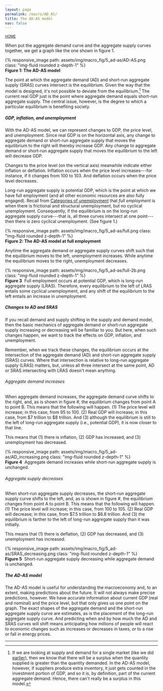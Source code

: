```yaml
---
layout: page
permalink: /macro/AD_AS/
title: The AD-AS model
nav: false
---
```


<link rel="stylesheet" href="/assets/css/table.css">

[<small>HOME</small>](/macro/)



When put the aggregate demand curve and the aggregate supply curves together, we get a graph like the one shown in figure 1.


<div class="container">
<div class="row">
	<div class="col-9">
		{% responsive_image path: assets/img/macro_fig/5_ad-as/AD-AS.png class: "img-fluid rounded z-depth-1" %}
	</div>
</div>
<div class="caption"><div align="left">
<strong>Figure 1: The AD-AS model</strong>&nbsp;&nbsp;</div>
</div>
</div>


The point at which the aggregate demand (AD) and short-run aggregate supply (SRAS) curves intersect is the equilibrium. Given the way that the model is designed, it's not possible to deviate from the equilibrium.[^1] The current real GDP just is the point where aggregate demand equals short-run aggregate supply. The central issue, however, is the degree to which a particular equilibrium is benefiting society.

[^1]: If we are looking at supply and demand for a single market (like we did [earlier](/macro/supply_and_demand/)), then we know that there will be a surplus when the quantity supplied is greater than the quantity demanded. In the AD-AS model, however, if suppliers produce extra inventory, it just gets counted in the investment portion of GDP, and so it is, by definition, part of the current aggregate demand. Hence, there can't really be a surplus in this model.


##### GDP, inflation, and unemployment

With the AD-AS model, we can represent changes to GDP, the price level, and unemployment. Since real GDP is on the horizontal axis, any change to aggregate demand or short-run aggregate supply that moves the equilibrium to the right will thereby increase GDP. Any change to aggregate demand or short-run aggregate supply that moves the equilibrium to the left will decrease GDP.

Changes to the price level (on the vertical axis) meanwhile indicate either inflation or deflation. Inflation occurs when the price level increases---for instance, if it changes from 100 to 103. And deflation occurs when the price level decreases.

Long-run aggregate supply is potential GDP, which is the point at which we have full employment (and all other economic resources are also fully engaged). Recall from [Categories of unemployment](https://loighic.net/macro/unemployment_2/) that *full employment* is when there is frictional and structural unemployment, but no cyclical unemployment. Consequently, if the equilibrium is on the long-run aggregate supply curve---that is, all three curves intersect at one point---then there is zero cyclical unemployment. (See figure 1.)


<div class="container">
<div class="row">
	<div class="col-9">
		{% responsive_image path: assets/img/macro_fig/5_ad-as/full.png class: "img-fluid rounded z-depth-1" %}
	</div>
</div>
<div class="caption"><div align="left">
<strong>Figure 2: The AD-AS model at full employment</strong>&nbsp;&nbsp;</div>
</div>
</div>


Anytime the aggregate demand or aggregate supply curves shift such that the equilibrium moves to the left, unemployment increases. While anytime the equilibrium moves to the right, unemployment decreases.


<div class="container">
<div class="row">
	<div class="col-10">
		{% responsive_image path: assets/img/macro_fig/5_ad-as/full-2b.png class: "img-fluid rounded z-depth-1" %}
	</div>
</div>
<div class="caption"><div align="left">
<strong>Figure 3</strong>&nbsp;&nbsp;Full employment occurs at potential GDP, which is long-run aggregate supply (LRAS). Therefore, every equilibrium to the left of LRAS entails some cyclical unemployment, and any shift of the equilibrium to the left entails an increase in unemployment.</div>
</div>
</div>


##### Changes to AD and SRAS

If you recall demand and supply shifting in the supply and demand model, then the basic mechanics of aggregate demand or short-run aggregate supply increasing or decreasing will be familiar to you. But here, when such changes happen, we want to track the effects on GDP, inflation, and unemployment.

Remember, when we track these changes, the equilibrium occurs at the intersection of the aggregate demand (AD) and short-run aggregate supply (SRAS) curves. Where that intersection is relative to long-run aggregate supply (LRAS) matters, but, unless all three intersect at the same point, AD or SRAS intersecting with LRAS doesn't mean anything.

###### Aggregate demand increases

When aggregate demand increases, the aggregate demand curve shifts to the right, and, as is shown in figure #, the equilibrium changes from point A to point B. This means that the following will happen. (1) The price level will increase; in this case, from 95 to 100. (2) Real GDP will increase; in this case, from \$7 trillion to \$8 trillion. And (3) although the equilibrium is still to the left of long-run aggregate supply (i.e., potential GDP), it is now closer to that line.

This means that (1) there is inflation, (2) GDP has increased, and (3) unemployment has decreased.

<div class="container">
<div class="row">
	<div class="col-9">
		{% responsive_image path: assets/img/macro_fig/5_ad-as/AD_increasing.png class: "img-fluid rounded z-depth-1" %}
	</div>
</div>
<div class="caption"><div align="left">
<strong>Figure 4</strong>&nbsp;&nbsp;Aggregate demand increases while short-run aggregate supply is unchanged.</div>
</div>
</div>


###### Aggregate supply decreases

When short-run aggregate supply decreases, the short-run aggregate supply curve shifts to the left, and, as is shown in figure #, the equilibrium changes from point A to point B. This means that the following will happen. (1) The price level will increase; in this case, from 100 to 105. (2) Real GDP will decrease; in this case, from \$7.5 trillion to \$6.8 trillion. And (3) the equilibrium is farther to the left of long-run aggregate supply than it was initially.

This means that (1) there is deflation, (2) GDP has decreased, and (3) unemployment has increased.

<div class="container">
<div class="row">
	<div class="col-9">
		{% responsive_image path: assets/img/macro_fig/5_ad-as/SRAS_decreasing.png class: "img-fluid rounded z-depth-1" %}
	</div>
</div>
<div class="caption"><div align="left">
<strong>Figure 5</strong>&nbsp;&nbsp;Short-run aggregate supply decreasing while aggregate demand is unchanged.</div>
</div>
</div>


##### The AD-AS model

The AD-AS model is useful for understanding the macroeconomy and, to an extent, making predictions about the future. It will not always make precise predictions, however. We have accurate information about current GDP (real and nominal) and the price level, but that only gives us one point on the graph. The exact shapes of the aggregate demand and the short-run aggregate supply curve are estimates, as is the placement of the long-run aggregate supply curve. And predicting when and by how much the AD and SRAS curves will shift means anticipating how millions of people will react to economic changes such as increases or decreases in taxes, or to a rise or fall in energy prices.

---